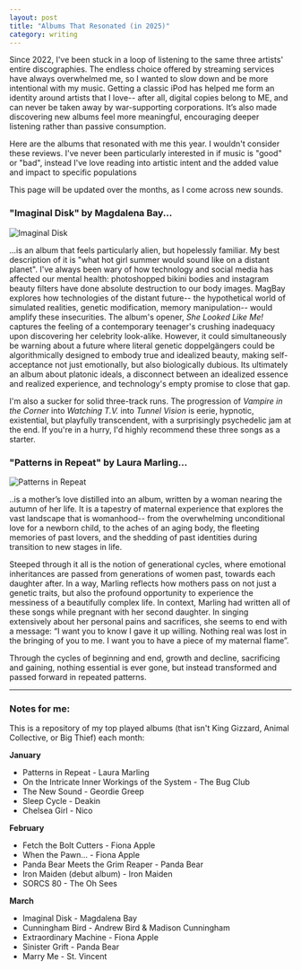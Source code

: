 ```yaml
---
layout: post
title: "Albums That Resonated (in 2025)"
category: writing
---
```

Since 2022, I've been stuck in a loop of listening to the same three artists' entire discographies. The endless choice offered by streaming services have always overwhelmed me, so I wanted to slow down and be more intentional with my music. Getting a classic iPod has helped me form an identity around artists that I love-- after all, digital copies belong to ME, and can never be taken away by war-supporting corporations. It’s also made discovering new albums feel more meaningful, encouraging deeper listening rather than passive consumption.

Here are the albums that resonated with me this year. I wouldn't consider these reviews. I've never been particularly interested in if music is "good" or "bad", instead I've love reading into artistic intent and the added value and impact to specific populations 

This page will be updated over the months, as I come across new sounds.

### "Imaginal Disk" by Magdalena Bay...
![Imaginal Disk](https://upload.wikimedia.org/wikipedia/en/4/4b/Magdalena_Bay_-_Imaginal_Disk.png)

...is an album that feels particularly alien, but hopelessly familiar. My best description of it is "what hot girl summer would sound like on a distant planet". I've always been wary of how technology and social media has affected our mental health: photoshopped bikini bodies and instagram beauty filters have done absolute destruction to our body images. MagBay explores how technologies of the distant future-- the hypothetical world of simulated realities, genetic modification, memory manipulation-- would amplify these insecurities. The album's opener, *She Looked Like Me!* captures the feeling of a contemporary teenager's crushing inadequacy upon discovering her celebrity look-alike. However, it could simultaneously be warning about a future where literal genetic doppelgängers could be algorithmically designed to embody true and idealized beauty, making self-acceptance not just emotionally, but also biologically dubious. Its ultimately an album about platonic ideals, a disconnect between an idealized essence and realized experience, and technology's empty promise to close that gap.

I'm also a sucker for solid three-track runs. The progression of *Vampire in the Corner* into *Watching T.V.* into *Tunnel Vision* is eerie, hypnotic, existential, but playfully transcendent, with a surprisingly psychedelic jam at the end. If you're in a hurry, I'd highly recommend these three songs as a starter.

### "Patterns in Repeat" by Laura Marling...
![Patterns in Repeat](https://upload.wikimedia.org/wikipedia/en/4/4d/Patterns_in_Repeat_Laura_Marling_album_cover.jpg)

..is a mother’s love distilled into an album, written by a woman nearing the autumn of her life. It is a tapestry of maternal experience that explores the vast landscape that is womanhood-- from the overwhelming unconditional love for a newborn child, to the aches of an aging body, the fleeting memories of past lovers, and the shedding of past identities during transition to new stages in life.

Steeped through it all is the notion of generational cycles, where emotional inheritances are passed from generations of women past, towards each daughter after. In a way, Marling reflects how mothers pass on not just a genetic traits, but also the profound opportunity to experience the messiness of a beautifully complex life. In context, Marling had written all of these songs while pregnant with her second daughter. In singing extensively about her personal pains and sacrifices, she seems to end with a message: “I want you to know I gave it up willing. Nothing real was lost in the bringing of you to me. I want you to have a piece of my maternal flame”.

Through the cycles of beginning and end, growth and decline, sacrificing and gaining, nothing essential is ever gone, but instead transformed and passed forward in repeated patterns. 

---
### Notes for me:
This is a repository of my top played albums (that isn't King Gizzard, Animal Collective, or Big Thief) each month:

**January**
- Patterns in Repeat - Laura Marling
- On the Intricate Inner Workings of the System - The Bug Club
- The New Sound - Geordie Greep
- Sleep Cycle - Deakin
- Chelsea Girl - Nico

**February**
- Fetch the Bolt Cutters - Fiona Apple
- When the Pawn... - Fiona Apple
- Panda Bear Meets the Grim Reaper - Panda Bear
- Iron Maiden (debut album) - Iron Maiden
- SORCS 80 - The Oh Sees

**March**
- Imaginal Disk - Magdalena Bay
- Cunningham Bird - Andrew Bird & Madison Cunningham
- Extraordinary Machine - Fiona Apple
- Sinister Grift - Panda Bear
- Marry Me - St. Vincent